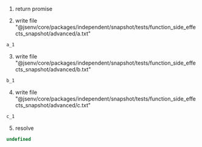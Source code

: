 1. return promise

2. write file "@jsenv/core/packages/independent/snapshot/tests/function_side_effects_snapshot/advanced/a.txt"
```txt
a_1
```

3. write file "@jsenv/core/packages/independent/snapshot/tests/function_side_effects_snapshot/advanced/b.txt"
```txt
b_1
```

4. write file "@jsenv/core/packages/independent/snapshot/tests/function_side_effects_snapshot/advanced/c.txt"
```txt
c_1
```

5. resolve
```js
undefined
```